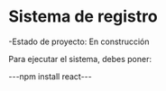 <h1> Sistema de registro </h1>

-Estado de proyecto: En construcción

Para ejecutar el sistema, debes poner:

---npm install react---
